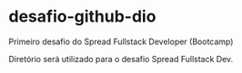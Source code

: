 # desafio-github-dio
Primeiro desafio do Spread Fullstack Developer (Bootcamp)

Diretório será utilizado para o desafio Spread Fullstack Dev.
